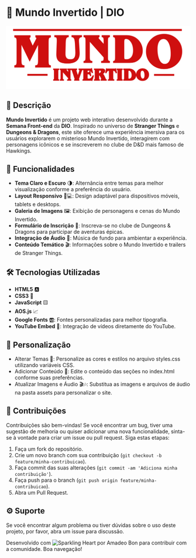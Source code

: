 # 🌌 Mundo Invertido | DIO

![Logo Mundo Invertido](assets/images/banner/logo.svg)

## 📖 Descrição

**Mundo Invertido** é um projeto web interativo desenvolvido durante a **Semana Front-end** da **DIO**. Inspirado no universo de **Stranger Things** e **Dungeons & Dragons**, este site oferece uma experiência imersiva para os usuários explorarem o misterioso Mundo Invertido, interagirem com personagens icônicos e se inscreverem no clube de D&D mais famoso de Hawkings.

## 🚀 Funcionalidades

- **Tema Claro e Escuro** 🌗: Alternância entre temas para melhor visualização conforme a preferência do usuário.
- **Layout Responsivo** 📱💻: Design adaptável para dispositivos móveis, tablets e desktops.
- **Galeria de Imagens** 🖼️: Exibição de personagens e cenas do Mundo Invertido.
- **Formulário de Inscrição** 📝: Inscreva-se no clube de Dungeons & Dragons para participar de aventuras épicas.
- **Integração de Áudio** 🎵: Música de fundo para ambientar a experiência.
- **Conteúdo Temático** 🎬: Informações sobre o Mundo Invertido e trailers de Stranger Things.

## 🛠️ Tecnologias Utilizadas

- **HTML5** 🅰️
- **CSS3** 🎨
- **JavaScript** 🟨
- **AOS.js** 📈
- **Google Fonts** 🆎: Fontes personalizadas para melhor tipografia.
- **YouTube Embed** 🎥: Integração de vídeos diretamente do YouTube.

## 🎨 Personalização

- Alterar Temas 🌈: Personalize as cores e estilos no arquivo styles.css utilizando variáveis CSS.
- Adicionar Conteúdo 📝: Edite o conteúdo das seções no index.html conforme suas preferências.
- Atualizar Imagens e Áudio 🎬🎶: Substitua as imagens e arquivos de áudio na pasta assets para personalizar o site.

## 🤝 Contribuições

Contribuições são bem-vindas! Se você encontrar um bug, tiver uma sugestão de melhoria ou quiser adicionar uma nova funcionalidade, sinta-se à vontade para criar um issue ou pull request. Siga estas etapas:

1. Faça um fork do repositório.
2. Crie um novo branch com sua contribuição (`git checkout -b feature/minha-contribuicao`).
3. Faça commit das suas alterações (`git commit -am 'Adiciona minha contribuição'`).
4. Faça push para o branch (`git push origin feature/minha-contribuicao`).
5. Abra um Pull Request.

## ⚙ Suporte

Se você encontrar algum problema ou tiver dúvidas sobre o uso deste projeto, por favor, abra um issue para discussão.

Desenvolvido com <img src="https://raw.githubusercontent.com/Tarikul-Islam-Anik/Animated-Fluent-Emojis/master/Emojis/Smilies/Sparkling%20Heart.png" alt="Sparkling Heart" width="25" height="25" /> por Amadeo Bon para contribuir com a comunidade. Boa navegação!